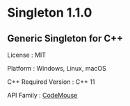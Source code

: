 # Singleton 1.1.0

## Generic Singleton for C++

License : MIT

Platform : Windows, Linux, macOS

C++ Required Version : C++ 11

API Family : [CodeMouse](https://github.com/CodeMouse179/CodeMouse)